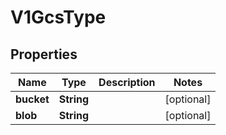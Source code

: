 

# V1GcsType

## Properties

Name | Type | Description | Notes
------------ | ------------- | ------------- | -------------
**bucket** | **String** |  |  [optional]
**blob** | **String** |  |  [optional]



